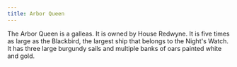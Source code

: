 ```yaml
---
title: Arbor Queen
---
```


The Arbor Queen is a galleas. It is owned by House Redwyne. It is five times as large as the Blackbird, the largest ship that belongs to the Night's Watch. It has three large burgundy sails and multiple banks of oars painted white and gold.


